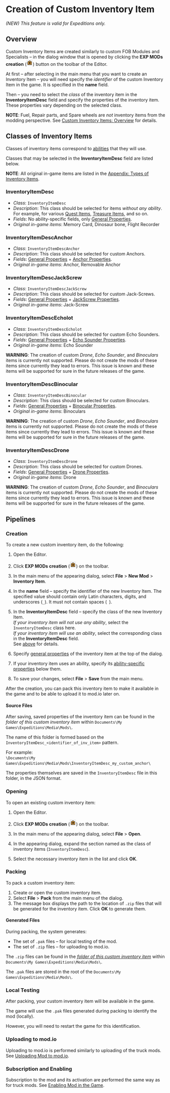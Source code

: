 # Creation of Custom Inventory Item

*(NEW) This feature is valid for Expeditions only.*

## Overview
Custom Inventory Items are created similarly to custom FOB Modules and Specialists – in the dialog window that is opened by clicking the **EXP MODs creation** (![](./../../map_modding/creating_a_map/media/exp_mods_creation_button.png)) button on the toolbar of the Editor.

At first – after selecting in the main menu that you want to create an Inventory Item – you will need specify the *identifier* of the custom Inventory Item in the game. It is specified in the **name** field.

Then – you need to select the *class* of the inventory item in the **InventoryItemDesc** field and specify the properties of the inventory item. These properties vary depending on the selected class. 

**NOTE**: Fuel, Repair parts, and Spare wheels are *not* inventory items from the modding perspective. See [Custom Inventory Items: Overview](./custom_inventory_items_overview.md#note-on-fuel-repair-parts-and-spare-wheels) for details.


## Classes of Inventory Items
Classes of inventory items correspond to [abilities][items_with_abilities] that they will use.

Classes that may be selected in the **InventoryItemDesc** field are listed below.

**NOTE**: All original in-game items are listed in the [Appendix: Types of Inventory Items][appendix].

### InventoryItemDesc

-   *Class*: `InventoryItemDesc`
-   *Description*: This class should be selected for items *without any ability*. For example, for various [Quest Items][quest_items], [Treasure Items][treasure_items], and so on.
-   *Fields*: No ability-specific fields, only [General Properties][general_properties].
-   *Original in-game items*: Memory Card, Dinosaur bone, Flight Recorder

### InventoryItemDescAnchor

-   *Class*: `InventoryItemDescAnchor`
-   *Description*: This class should be selected for custom Anchors.
-   *Fields*: [General Properties][general_properties] + [Anchor Properties][anchor_properties].
-   *Original in-game items*: Anchor, Removable Anchor  

### InventoryItemDescJackScrew

-   *Class*: `InventoryItemDescJackScrew`
-   *Description*: This class should be selected for custom Jack-Screws.
-   *Fields*: [General Properties][general_properties] + [JackScrew Properties][jackscrew_properties].
-   *Original in-game items*: Jack-Screw  

### InventoryItemDescEcholot

-   *Class*: `InventoryItemDescEcholot`
-   *Description*: This class should be selected for custom Echo Sounders.
-   *Fields*: [General Properties][general_properties] + [Echo Sounder Properties][echo_sounder_properties].
-   *Original in-game items*: Echo Sounder  

**WARNING**: The creation of custom *Drone*, *Echo Sounder*, and *Binoculars* items is currently not supported. Please do not create the mods of these items since currently they lead to errors. This issue is known and these items will be supported for sure in the future releases of the game. 

### InventoryItemDescBinocular

-   *Class*: `InventoryItemDescBinocular`
-   *Description*: This class should be selected for custom Binoculars.
-   *Fields*: [General Properties][general_properties] + [Binocular Properties][binocular_properties].
-   *Original in-game items*: Binoculars  

**WARNING**: The creation of custom *Drone*, *Echo Sounder*, and *Binoculars* items is currently not supported. Please do not create the mods of these items since currently they lead to errors. This issue is known and these items will be supported for sure in the future releases of the game. 

### InventoryItemDescDrone

-   *Class*: `InventoryItemDescDrone`
-   *Description*: This class should be selected for custom Drones.
-   *Fields*: [General Properties][general_properties] + [Drone Properties][drone_properties].
-   *Original in-game items*: Drone 

**WARNING**: The creation of custom *Drone*, *Echo Sounder*, and *Binoculars* items is currently not supported. Please do not create the mods of these items since currently they lead to errors. This issue is known and these items will be supported for sure in the future releases of the game. 


## Pipelines

### Creation

To create a new custom inventory item, do the following:

1.  Open the Editor. 

2.  Click **EXP MODs creation** (![](./../../map_modding/creating_a_map/media/exp_mods_creation_button.png)) on the toolbar.

3.  In the main menu of the appearing dialog, select **File** \> **New Mod** \> **Inventory Item**.

4.  In the **name** field – specify the identifier of the new Inventory Item. The specified value should contain only Latin characters, digits, and underscores (`_`). It must not contain spaces (` `).

5.  In the **InventoryItemDesc** field – specify the class of the new Inventory Item.  
    *If your inventory item will not use any ability*, select the `InventoryItemDesc` class here.  
    *If your inventory item will use an ability*, select the corresponding class in the **InventoryItemDesc** field.  
    See [above](#classes-of-inventory-items) for details.

6.  Specify [general properties][general_properties] of the inventory item at the top of the dialog.

7.  If your inventory item uses an ability, specify its [ability-specific properties][ability_specific_properties] below them.

8.  To save your changes, select **File** \> **Save** from the main menu.

After the creation, you can pack this inventory item to make it available in the game and to be able to upload it to mod.io later on.

#### Source Files
After saving, saved properties of the inventory item can be found in the *folder of this custom inventory item* within `Documents\My Games\Expeditions\Media\Mods\`. 

The name of this folder is formed based on the `InventoryItemDesc_<identifier_of_inv_item>` pattern.

For example:  
`\Documents\My Games\Expeditions\Media\Mods\InventoryItemDesc_my_custom_anchor\`

The properties themselves are saved in the `InventoryItemDesc` file in this folder, in the JSON format.


### Opening
To open an existing custom inventory item:

1.  Open the Editor. 

2.  Click **EXP MODs creation** (![](./../../map_modding/creating_a_map/media/exp_mods_creation_button.png)) on the toolbar.

3.  In the main menu of the appearing dialog, select **File** \> **Open**.

4.  In the appearing dialog, expand the section named as the class of inventory items (`InventoryItemDesc`).

5.  Select the necessary inventory item in the list and click **OK**.


### Packing
To pack a custom inventory item:

1.  Create or open the custom inventory item.
2.  Select **File** \> **Pack** from the main menu of the dialog.
3.  The message box displays the path to the location of `.zip` files that will be generated for the inventory item. Click **OK** to generate them.

#### Generated Files
During packing, the system generates:

-   The set of `.pak` files – for local testing of the mod.
-   The set of `.zip` files – for uploading to mod.io.

The `.zip` files can be found in the [*folder of this custom inventory item*](#source-files) within `Documents\My Games\Expeditions\Media\Mods\`.

The `.pak` files are stored in the root of the `Documents\My Games\Expeditions\Media\Mods\`. 

### Local Testing
After packing, your custom inventory item will be available in the game. 

The game will use the `.pak` files generated during packing to identify the mod (locally).

However, you will need to restart the game for this identification.


### Uploading to mod.io 
Uploading to mod.io is performed similarly to uploading of the truck mods. See [Uploading Mod to mod.io][uploading].


### Subscription and Enabling  
Subscription to the mod and its activation are performed the same way as for truck mods. See [Enabling Mod in the Game][enabling].


[items_with_abilities]: ./custom_inventory_items_overview.md#items-with-abilities
[quest_items]: ./custom_inventory_items_overview.md#quest-items
[treasure_items]: ./custom_inventory_items_overview.md#treasure-items
[general_properties]: ./general_properties_of_inventory_items.md
[ability_specific_properties]: ./ability_specific_properties_of_inventory_items.md
[anchor_properties]: ./ability_specific_properties_of_inventory_items.md#anchor
[jackscrew_properties]: ./ability_specific_properties_of_inventory_items.md#jackscrew-jack-screw
[echo_sounder_properties]: ./ability_specific_properties_of_inventory_items.md#echolot-echo-sounder
[binocular_properties]: ./ability_specific_properties_of_inventory_items.md#binocular
[drone_properties]: ./ability_specific_properties_of_inventory_items.md#drone
[uploading]: ./../../truck_modding/getting_started/sample_mod_by_the_game/uploading_mod_to_mod_io.md
[enabling]: ./../../truck_modding/getting_started/sample_mod_by_the_game/enabling_mod_in_the_game.md
[appendix]: ./appendix_types_of_inventory_items.md